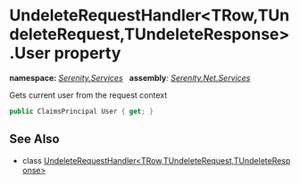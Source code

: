 # UndeleteRequestHandler&lt;TRow,TUndeleteRequest,TUndeleteResponse&gt;.User property
**namespace:** *[Serenity.Services](../../README.md#serenity.services-namespace)*   **assembly**: *[Serenity.Net.Services](../../README.md)*

Gets current user from the request context

```csharp
public ClaimsPrincipal User { get; }
```

## See Also

* class [UndeleteRequestHandler&lt;TRow,TUndeleteRequest,TUndeleteResponse&gt;](../UndeleteRequestHandler-3.md)